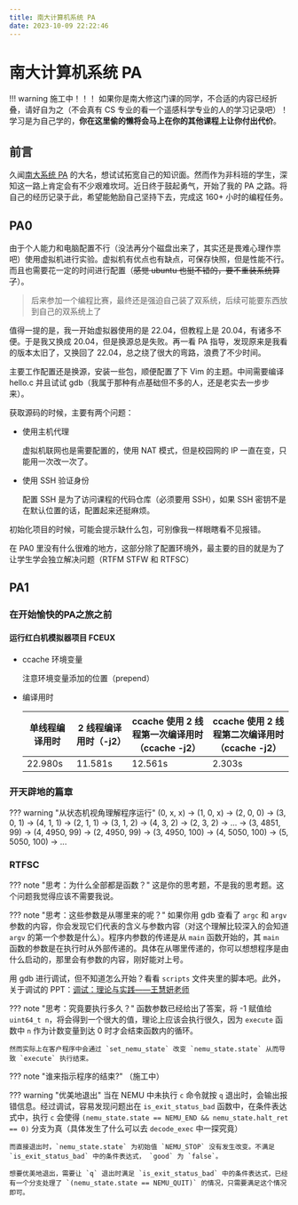 ```yaml
---
title: 南大计算机系统 PA
date: 2023-10-09 22:22:46
---
```


# 南大计算机系统 PA

!!! warning
    施工中！！！
    如果你是南大修这门课的同学，不合适的内容已经折叠，请好自为之（不会真有 CS 专业的看一个遥感科学专业的人的学习记录吧）！学习是为自己学的，**你在这里偷的懒将会马上在你的其他课程上让你付出代价**。

## 前言

久闻[南大系统 PA](https://nju-projectn.github.io/ics-pa-gitbook/ics2023) 的大名，想试试拓宽自己的知识面。然而作为非科班的学生，深知这一路上肯定会有不少艰难坎坷。近日终于鼓起勇气，开始了我的 PA 之路。将自己的经历记录于此，希望能勉励自己坚持下去，完成这 160+ 小时的编程任务。

## PA0

由于个人能力和电脑配置不行（没法再分个磁盘出来了，其实还是畏难心理作祟吧）使用虚拟机进行实验。虚拟机有优点也有缺点，可保存快照，但是性能不行。而且也需要花一定的时间进行配置（<del>感觉 ubuntu 也挺不错的，要不重装系统算了</del>）。

> 后来参加一个编程比赛，最终还是强迫自己装了双系统，后续可能要东西放到自己的双系统上了

值得一提的是，我一开始虚拟器使用的是 22.04，但教程上是 20.04，有诸多不便。于是我又换成 20.04，但是换源总是失败。再一看 PA 指导，发现原来是我看的版本太旧了，又换回了 22.04，总之绕了很大的弯路，浪费了不少时间。

主要工作配置还是换源，安装一些包，顺便配置了下 Vim 的主题。中间需要编译 hello.c 并且试试 gdb（我属于那种有点基础但不多的人，还是老实去一步步来）。

获取源码的时候，主要有两个问题：

- 使用主机代理

    虚拟机联网也是需要配置的，使用 NAT 模式，但是校园网的 IP 一直在变，只能用一次改一次了。

- 使用 SSH 验证身份

    配置 SSH 是为了访问课程的代码仓库（必须要用 SSH），如果 SSH 密钥不是在默认位置的话，配置起来还挺麻烦。

初始化项目的时候，可能会提示缺什么包，可别像我一样眼瞎看不见报错。


在 PA0 里没有什么很难的地方，这部分除了配置环境外，最主要的目的就是为了让学生学会独立解决问题（RTFM STFW 和 RTFSC）

## PA1

### 在开始愉快的PA之旅之前

#### 运行红白机模拟器项目 FCEUX

- ccache 环境变量

    注意环境变量添加的位置（prepend）

- 编译用时

    | 单线程编译用时 | 2 线程编译用时（-j2） | ccache 使用 2 线程第一次编译用时（ccache -j2）|ccache 使用 2 线程第二次编译用时（ccache -j2）
    | - | - | - | - |
    | 22.980s  | 11.581s  | 12.561s  |2.303s|

### 开天辟地的篇章

??? warning "从状态机视角理解程序运行"
	(0, x, x) -> (1, 0, x) -> (2, 0, 0) -> (3, 0, 1) -> (4, 1, 1) -> (2, 1, 1) -> (3, 1, 2) -> (4, 3, 2) -> (2, 3, 2) -> ... -> (3, 4851, 99) -> (4, 4950, 99) -> (2, 4950, 99) -> (3, 4950, 100) -> (4, 5050, 100) -> (5, 5050, 100) -> ...



### RTFSC

??? note "思考：为什么全部都是函数？"
    这是你的思考题，不是我的思考题。这个问题我觉得应该不需要我说。


??? note "思考：这些参数是从哪里来的呢？"
    如果你用 gdb 查看了 `argc` 和 `argv` 参数的内容，你会发现它们代表的含义与参数内容（对这个理解比较深入的会知道 `argv` 的第一个参数是什么）。程序内参数的传递是从 `main` 函数开始的，其 `main` 函数的参数是在执行时从外部传递的。具体在从哪里传递的，你可以想想程序是由什么启动的，那里会有参数的内容，刚好能对上号。


用 gdb 进行调试，但不知道怎么开始？看看 `scripts` 文件夹里的脚本吧。此外，关于调试的 PPT：[调试：理论与实践——王慧妍老师](http://www.why.ink:8080/static/slides/ICS2022/08.pdf)

??? note "思考：究竟要执行多久？"
    函数参数已经给出了答案，将 -1 赋值给 `uint64_t n`，将会得到一个很大的值，理论上应该会执行很久，因为 `execute` 函数中 `n` 作为计数变量到达 0 时才会结束函数内的循环。
    
    然而实际上在客户程序中会通过 `set_nemu_state` 改变 `nemu_state.state` 从而导致 `execute` 执行结束。

??? note "谁来指示程序的结束?"
	（施工中）

??? warning "优美地退出"
    当在 NEMU 中未执行 `c` 命令就按 `q` 退出时，会输出报错信息。经过调试，容易发现问题出在 `is_exit_status_bad` 函数中，在条件表达式中，执行 `c` 会使得 `(nemu_state.state == NEMU_END && nemu_state.halt_ret == 0)` 分支为真（具体发生了什么可以去 `decode_exec` 中一探究竟）

    而直接退出时，`nemu_state.state` 为初始值 `NEMU_STOP` 没有发生改变。不满足 `is_exit_status_bad` 中的条件表达式， `good` 为 `false`。

    想要优美地退出，需要让 `q` 退出时满足 `is_exit_status_bad` 中的条件表达式，已经有一个分支处理了 `(nemu_state.state == NEMU_QUIT)` 的情况，只需要满足这个情况即可。